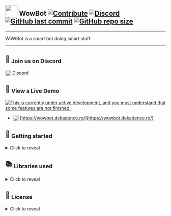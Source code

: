 ## <sub><img loading="lazy" width="38" height="38" alt="" src="https://wowbot.dekadence.ro/assets/images/logos/dekadence/dekadence-logo.svg" /></sub> WowBot [![Contribute](https://img.shields.io/badge/contributions-welcome-brightgreen.svg)](https://github.com/DeKaDeNcE/WoWBot/pulls) [![Discord](https://img.shields.io/discord/577080623227863040.svg?logo=discord)](https://discord.gg/uNX4SX4) [![GitHub last commit](https://img.shields.io/github/last-commit/DeKaDeNcE/WoWBot.svg)](#-wowbot-----) [![GitHub repo size](https://img.shields.io/github/repo-size/DeKaDeNcE/WoWBot.svg)](#-wowbot-----)

---

WoWBot is a smart bot doing smart stuff.

---

## 💬 <sub>Join us on Discord</sub>

<sub><img width="18" height="18" alt="" src="https://wowdb.dekadence.ro/assets/images/discord-48.png" /></sub> [Discord](https://discord.gg/uNX4SX4)

## 👀 <sub>View a Live Demo</sub>
[![This is currently under active development, and you must understand that some features are not finished.](https://wowdb.dekadence.ro/assets/images/under-development.svg)](#-view-a-live-demo)

* <sub><img loading="lazy" width="18" height="18" alt="" src="https://wowdb.dekadence.ro/assets/images/logos/dekadence/dekadence-logo.svg" /></sub> [https://wowbot.dekadence.ro/](https://wowbot.dekadence.ro/)

## 🚀 <sub>Getting started</sub>
<details>
<summary>Click to reveal</summary>

---
Install the dependencies...

### `npm install`

...then start the bot:

### `npm start`

Enjoy!

---
</details>

## 📚 <sub>Libraries used</sub>
<details>
<summary>Click to reveal</summary>

---
| Name          | Website                                       | Repository                                                                             | License                                                                     |
| :---          | :---                                          | :---                                                                                   | :---                                                                        |
| chalk         | -                                             | [ithub.com/chalk/chalk](https://github.com/chalk/chalk)                                | [MIT](https://github.com/chalk/chalk/blob/master/license)                   |
| Discord.js    | [discord.js.org](https://discord.js.org/)     | [github.com/discordjs/discord.js](https://github.com/discordjs/discord.js)             | [Apache](https://github.com/discordjs/discord.js/blob/master/LICENSE)       |
| mysql         | -                                             | [github.com/mysqljs/mysql](https://github.com/mysqljs/mysql)                           | [MIT](https://github.com/mysqljs/mysql/blob/master/License)                 |
| rivescript-js | [rivescript.com](https://www.rivescript.com/) | [github.com/aichaos/rivescript-js](https://github.com/aichaos/rivescript-js)           | [MIT](https://github.com/aichaos/rivescript-js/blob/master/LICENSE)         |
| telnet-client | -                                             | [github.com/mkozjak/node-telnet-client](https://github.com/mkozjak/node-telnet-client) | [LGPLv3](https://github.com/mkozjak/node-telnet-client/blob/master/LICENSE) |
| ssh2          | -                                             | [github.com/mscdex/ssh2](https://github.com/mscdex/ssh2)                               | [MIT](https://github.com/mscdex/ssh2/blob/master/LICENSE)                   |
| tunnel-ssh    | -                                             | [github.com/agebrock/tunnel-ssh](https://github.com/agebrock/tunnel-ssh)               | [MIT](https://github.com/agebrock/tunnel-ssh/blob/master/LICENSE)           |
---
</details>

## 📝 <sub>License</sub>
<details>
<summary>Click to reveal</summary>

---
MIT License

Copyright © 2020 ÐeKaÐeNcE

Permission is hereby granted, free of charge, to any person obtaining a copy
of this software and associated documentation files (the "Software"), to deal
in the Software without restriction, including without limitation the rights
to use, copy, modify, merge, publish, distribute, sublicense, and/or sell
copies of the Software, and to permit persons to whom the Software is
furnished to do so, subject to the following conditions:

The above copyright notice and this permission notice shall be included in all
copies or substantial portions of the Software.

THE SOFTWARE IS PROVIDED "AS IS", WITHOUT WARRANTY OF ANY KIND, EXPRESS OR
IMPLIED, INCLUDING BUT NOT LIMITED TO THE WARRANTIES OF MERCHANTABILITY,
FITNESS FOR A PARTICULAR PURPOSE AND NONINFRINGEMENT. IN NO EVENT SHALL THE
AUTHORS OR COPYRIGHT HOLDERS BE LIABLE FOR ANY CLAIM, DAMAGES OR OTHER
LIABILITY, WHETHER IN AN ACTION OF CONTRACT, TORT OR OTHERWISE, ARISING FROM,
OUT OF OR IN CONNECTION WITH THE SOFTWARE OR THE USE OR OTHER DEALINGS IN THE
SOFTWARE.

---
</details>